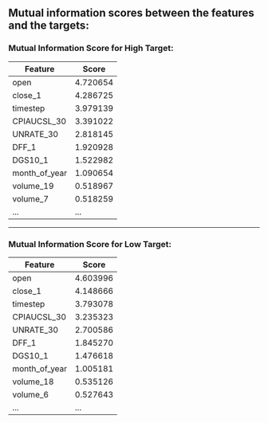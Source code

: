 ## Mutual information scores between the features and the targets:
### Mutual Information Score for High Target:

| Feature       | Score    |
|---------------|----------|
| open          | 4.720654 |
| close_1       | 4.286725 |
| timestep      | 3.979139 |
| CPIAUCSL_30   | 3.391022 |
| UNRATE_30     | 2.818145 |
| DFF_1         | 1.920928 |
| DGS10_1       | 1.522982 |
| month_of_year | 1.090654 |
| volume_19     | 0.518967 |
| volume_7      | 0.518259 | 
| ...           | ...      | 

---

### Mutual Information Score for Low Target:

| Feature       | Score    |
|---------------|----------|
| open          | 4.603996 |
| close_1       | 4.148666 |
| timestep      | 3.793078 |
| CPIAUCSL_30   | 3.235323 |
| UNRATE_30     | 2.700586 |
| DFF_1         | 1.845270 |
| DGS10_1       | 1.476618 |
| month_of_year | 1.005181 |
| volume_18     | 0.535126 |
| volume_6      | 0.527643 |
| ...           | ...      |